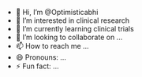 - 👋 Hi, I’m @Optimisticabhi
- 👀 I’m interested in clinical research 
- 🌱 I’m currently learning clinical trials
- 💞️ I’m looking to collaborate on ...
- 📫 How to reach me ...
- 😄 Pronouns: ...
- ⚡ Fun fact: ...

<!---
Optimisticabhi/Optimisticabhi is a ✨ special ✨ repository because its `README.md` (this file) appears on your GitHub profile.
You can click the Preview link to take a look at your changes.
--->
